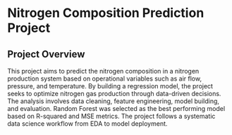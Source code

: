 # Nitrogen Composition Prediction Project

## Project Overview

This project aims to predict the nitrogen composition in a nitrogen production system based on operational variables such as air flow, pressure, and temperature. By building a regression model, the project seeks to optimize nitrogen gas production through data-driven decisions. The analysis involves data cleaning, feature engineering, model building, and evaluation. Random Forest was selected as the best performing model based on R-squared and MSE metrics. The project follows a systematic data science workflow from EDA to model deployment.